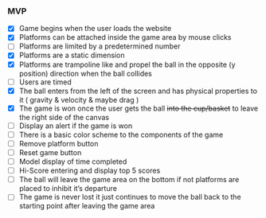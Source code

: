### MVP
- [x] Game begins when the user loads the website
- [x] Platforms can be attached inside the game area by mouse clicks
- [ ] Platforms are limited by a predetermined number
- [x] Platforms are a static dimension
- [x] Platforms are trampoline like and propel the ball in the opposite (y position) direction when the ball collides
- [ ] Users are timed
- [x] The ball enters from the left of the screen and has physical properties to it ( gravity & velocity & maybe drag )
- [x] The game is won once the user gets the ball ~~into the cup/basket~~  to leave the right side of the canvas
- [ ] Display an alert if the game is won
- [ ] There is a basic color scheme to the components of the game
- [ ] Remove platform button
- [ ] Reset game button
- [ ] Model display of time completed
- [ ] Hi-Score entering and display top 5 scores
- [ ] The ball will leave the game area on the bottom if not platforms are placed to inhibit it’s departure
- [ ] The game is never lost it just continues to move the ball back to the starting point after leaving the game area
